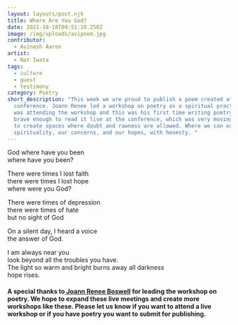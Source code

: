 ```yaml
---
layout: layouts/post.njk
title: Where Are You God?
date: 2021-10-18T09:51:19.250Z
image: /img/uploads/avipoem.jpg
contributor:
  - Avinash Aaron
artist:
  - Nat Iwata
tags:
  - culture
  - guest
  - testimony
category: Poetry
short_description: "This week we are proud to publish a poem created at our 2021
  conference. Joann Renee led a workshop on poetry as a spiritual practice. Avi
  was attending the workshop and this was his first time writing poetry. He was
  brave enough to read it live at the conference, which was very moving. We want
  to create spaces where doubt and rawness are allowed. Where we can explore our
  spirituality, our concerns, and our hopes, with honesty. "
---
```

God where have you been\
where have you been?



There were times I  lost faith\
there were times I lost hope\
where were you God?



There were times of depression\
there were times of hate\
but no sight of God



On a silent day, I heard a voice\
the answer of God. 

I am always near you\
look beyond all the troubles you have.\
The light so warm and bright burns away all darkness\
hope rises.





#### A special thanks to[ Joann Renee Boswell](https://ourchurchtoo.com/by/joann-renee-boswell/) for leading the workshop on poetry. We hope to expand these live meetings and create more workshops like these. Please let us know if you want to attend a live workshop or if you have poetry you want to submit for publishing.